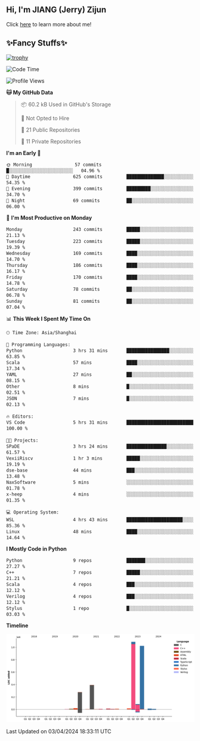 ## Hi, I'm JIANG (Jerry) Zijun

Click [here](https://jzjerry.github.io/about/) to learn more about me!

## ✨Fancy Stuffs✨
[![trophy](https://github-profile-trophy.vercel.app/?username=jzjerry&theme=onedark)](https://github.com/ryo-ma/github-profile-trophy)
<!--START_SECTION:waka-->
![Code Time](http://img.shields.io/badge/Code%20Time-374%20hrs%2039%20mins-blue)

![Profile Views](http://img.shields.io/badge/Profile%20Views-0-blue)

**🐱 My GitHub Data** 

> 📦 60.2 kB Used in GitHub's Storage 
 > 
> 🚫 Not Opted to Hire
 > 
> 📜 21 Public Repositories 
 > 
> 🔑 11 Private Repositories 
 > 
**I'm an Early 🐤** 

```text
🌞 Morning                57 commits          █░░░░░░░░░░░░░░░░░░░░░░░░   04.96 % 
🌆 Daytime                625 commits         ██████████████░░░░░░░░░░░   54.35 % 
🌃 Evening                399 commits         █████████░░░░░░░░░░░░░░░░   34.70 % 
🌙 Night                  69 commits          ██░░░░░░░░░░░░░░░░░░░░░░░   06.00 % 
```
📅 **I'm Most Productive on Monday** 

```text
Monday                   243 commits         █████░░░░░░░░░░░░░░░░░░░░   21.13 % 
Tuesday                  223 commits         █████░░░░░░░░░░░░░░░░░░░░   19.39 % 
Wednesday                169 commits         ████░░░░░░░░░░░░░░░░░░░░░   14.70 % 
Thursday                 186 commits         ████░░░░░░░░░░░░░░░░░░░░░   16.17 % 
Friday                   170 commits         ████░░░░░░░░░░░░░░░░░░░░░   14.78 % 
Saturday                 78 commits          ██░░░░░░░░░░░░░░░░░░░░░░░   06.78 % 
Sunday                   81 commits          ██░░░░░░░░░░░░░░░░░░░░░░░   07.04 % 
```


📊 **This Week I Spent My Time On** 

```text
🕑︎ Time Zone: Asia/Shanghai

💬 Programming Languages: 
Python                   3 hrs 31 mins       ████████████████░░░░░░░░░   63.85 % 
Scala                    57 mins             ████░░░░░░░░░░░░░░░░░░░░░   17.34 % 
YAML                     27 mins             ██░░░░░░░░░░░░░░░░░░░░░░░   08.15 % 
Other                    8 mins              █░░░░░░░░░░░░░░░░░░░░░░░░   02.51 % 
JSON                     7 mins              █░░░░░░░░░░░░░░░░░░░░░░░░   02.13 % 

🔥 Editors: 
VS Code                  5 hrs 31 mins       █████████████████████████   100.00 % 

🐱‍💻 Projects: 
SPaDE                    3 hrs 24 mins       ███████████████░░░░░░░░░░   61.57 % 
VexiiRiscv               1 hr 3 mins         █████░░░░░░░░░░░░░░░░░░░░   19.19 % 
dse-base                 44 mins             ███░░░░░░░░░░░░░░░░░░░░░░   13.48 % 
NaxSoftware              5 mins              ░░░░░░░░░░░░░░░░░░░░░░░░░   01.78 % 
x-heep                   4 mins              ░░░░░░░░░░░░░░░░░░░░░░░░░   01.35 % 

💻 Operating System: 
WSL                      4 hrs 43 mins       █████████████████████░░░░   85.36 % 
Linux                    48 mins             ████░░░░░░░░░░░░░░░░░░░░░   14.64 % 
```

**I Mostly Code in Python** 

```text
Python                   9 repos             ███████░░░░░░░░░░░░░░░░░░   27.27 % 
C++                      7 repos             █████░░░░░░░░░░░░░░░░░░░░   21.21 % 
Scala                    4 repos             ███░░░░░░░░░░░░░░░░░░░░░░   12.12 % 
Verilog                  4 repos             ███░░░░░░░░░░░░░░░░░░░░░░   12.12 % 
Stylus                   1 repo              █░░░░░░░░░░░░░░░░░░░░░░░░   03.03 % 
```



**Timeline**

![Lines of Code chart](https://raw.githubusercontent.com/Jzjerry/Jzjerry/main/assets/bar_graph.png)


 Last Updated on 03/04/2024 18:33:11 UTC
<!--END_SECTION:waka-->
